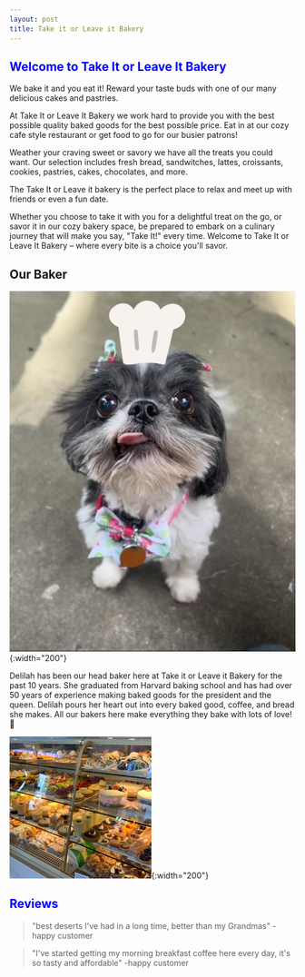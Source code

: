 ```yaml
---
layout: post
title: Take it or Leave it Bakery
---
```


## <span style="color:blue">Welcome to Take It or Leave It Bakery</span>

We bake it and you eat it! Reward your taste buds with one of our many delicious cakes and pastries.

At Take It or Leave It Bakery we work hard to provide you with the best possible quality baked goods for the best possible price. Eat in at our cozy cafe style restaurant or get food to go for our busier patrons!

Weather your craving sweet or savory we have all the treats you could want. Our selection includes fresh bread, sandwitches, lattes, croissants, cookies, pastries, cakes, chocolates, and more. 

The Take It or Leave it bakery is the perfect place to relax and meet up with friends or even a fun date. 

Whether you choose to take it with you for a delightful treat on the go, or savor it in our cozy bakery space, be prepared to embark on a culinary journey that will make you say, "Take It!" every time. Welcome to Take It or Leave It Bakery – where every bite is a choice you'll savor.

## <span style="color💙">Our Baker</span>

![logo](./assets/images/IMG_7935.jpg){:width="200"}

Delilah has been our head baker here at Take it or Leave it Bakery for the past 10 years. She graduated from Harvard baking school and has had over 50 years of experience making baked goods for the president and the queen. Delilah pours her heart out into every baked good, coffee, and bread she makes. All our bakers here make everything they bake with lots of love! 💙

![logo](./assets/images/ls.jpg){:width="200"} 


## <span style="color:blue">Reviews</span>

>"best deserts I've had in a long time, better than my Grandmas"
-happy customer

>"I've started getting my morning breakfast coffee here every day, it's so tasty and affordable"
-happy customer




